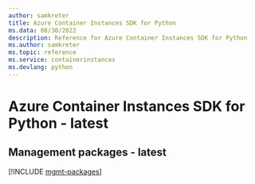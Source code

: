 ```yaml
---
author: samkreter
title: Azure Container Instances SDK for Python
ms.data: 08/30/2022
description: Reference for Azure Container Instances SDK for Python
ms.author: samkreter
ms.topic: reference
ms.service: containerinstances
ms.devlang: python
---
```

# Azure Container Instances SDK for Python - latest

## Management packages - latest
[!INCLUDE [mgmt-packages](container-instances-mgmt-index.md)]
